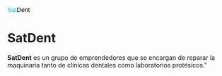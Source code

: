 <span style="color:#08ccfc; font-family: 'OCR A Std', sans-serif;" >Sat</span><span style="color:#000000; font-family: 'OCR A Std', sans-serif;">Dent</span>

# SatDent

**SatDent** es un grupo de emprendedores que se encargan de reparar la maquinaria tanto de clínicas dentales como laboratorios protésicos."

